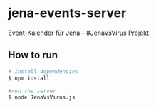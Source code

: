 # jena-events-server
Event-Kalender für Jena - #JenaVsVirus Projekt


## How to run

```bash
# install dependencies
$ npm install

#run the server
$ node JenaVsVirus.js
```